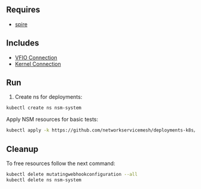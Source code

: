 ## Requires

- [spire](../spire)

## Includes

- [VFIO Connection](../use-cases/Vfio2Noop)
- [Kernel Connection](../use-cases/SriovKernel2Noop)

## Run

1. Create ns for deployments:
```bash
kubectl create ns nsm-system
```

Apply NSM resources for basic tests:
```bash
kubectl apply -k https://github.com/networkservicemesh/deployments-k8s/examples/sriov?ref=f0d22984c178fadce72e83b2785e63fbc8b9cbc4
```

## Cleanup

To free resources follow the next command:
```bash
kubectl delete mutatingwebhookconfiguration --all
kubectl delete ns nsm-system
```
